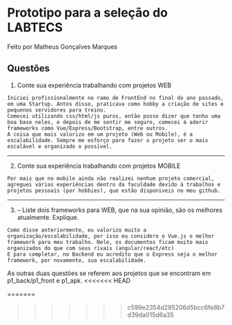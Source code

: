 Prototipo para a seleção do LABTECS
======

Feito por Matheus Gonçalves Marques


## Questões

1. Conte sua experiência trabalhando com projetos WEB
```
Iniciei profissionalmente no ramo de FrontEnd no final do ano passado, em uma Startup. Antes disso, praticava como hobby a criação de sites e pequenos servidores para treino.
Comecei utilizando css/html/js puros, então posso dizer que tenho uma boa base neles, e depois de me sentir me seguro, comecei à aderir frameworks como Vue/Express/Bootstrap, entre outros.
A coisa que mais valorizo em um projeto (Web ou Mobile), é a escalabilidade. Sempre me esforço para fazer o projeto ser o mais escalável e organizado o possível.
```


---
2. Conte sua experiência trabalhando com projetos MOBILE
```
Por mais que no mobile ainda não realizei nenhum projeto comercial, agreguei várias experiências dentro da faculdade devido à trabalhos e projetos pessoais (por hobbies), que estão disponiveis no meu github.

```

---
3. – Liste dois frameworks para WEB, que na sua opinião, são os melhores atualmente. Explique.
```
Como disse anteriormente, eu valorizo muito a organização/escalabilidade, por isso eu considero o Vue.js o melhor framework para meu trabalho. Nele, os documentos ficam muito mais organizados do que com seus rivais (angular/react/etc)
E para completar, no Backend eu acredito que o Express seja o melhor framework, por novamente, sua escalabilidade.
```


As outras duas questões se referem aos projetos que se encontram em p1_back/p1_front e p1_apk.
<<<<<<< HEAD

=======
>>>>>>> c599e2354d295206d5bcc6fe8b7d39da015d6a35
